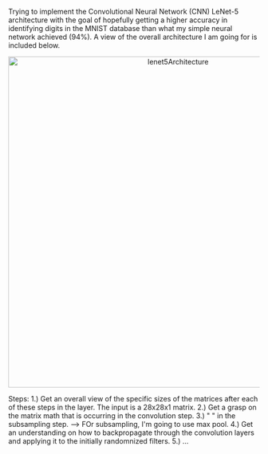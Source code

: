 
Trying to implement the Convolutional Neural Network (CNN) LeNet-5 architecture with the goal of hopefully getting a higher accuracy in identifying digits in the MNIST database than what my simple neural network achieved (94%).
A view of the overall architecture I am going for is included below.

<p align="center">
<img width="665" alt="lenet5Architecture" src="https://user-images.githubusercontent.com/37377528/148327158-da8ee344-e086-4a97-8d31-2468b798b89e.png">
</p>

Steps:
1.) Get an overall view of the specific sizes of the matrices after each of these steps in the layer. The input is a 28x28x1 matrix.
2.) Get a grasp on the matrix math that is occurring in the convolution step.
3.)       "                                   "     in the subsampling step. 
    --> FOr subsampling, I'm going to use max pool.
4.) Get an understanding on how to backpropagate through the convolution layers and applying it to the initially randomnized filters.
5.) ...
